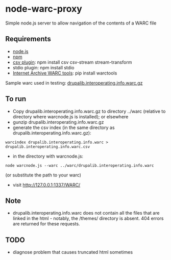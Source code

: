 node-warc-proxy
===============

Simple node.js server to allow navigation of the contents of a WARC file

## Requirements
- [node.js](http://nodejs.org/)
- [npm](https://npmjs.org/)
- [csv plugin](https://github.com/wdavidw/node-csv): npm install csv csv-stream stream-transform
- stdio plugin: npm install stdio
- [Internet Archive WARC tools](https://github.com/internetarchive/warctools): pip install warctools

Sample warc used in testing: [drupalib.interoperating.info.warc.gz](https://dl.dropboxusercontent.com/u/1015702/drupalib.interoperating.info.warc.gz)

## To run

- Copy drupalib.interoperating.info.warc.gz to directory ../warc (relative to directory where warcnode.js is installed); or elsewhere
- gunzip drupalib.interoperating.info.warc.gz
- generate the csv index (in the same directory as drupalib.interoperating.info.warc.gz):

```
warcindex drupalib.interoperating.info.warc > drupalib.interoperating.info.warc.csv
```

- in the directory with warcnode.js:

```
node warcnode.js --warc ../warc/drupalib.interoperating.info.warc
```

(or substitute the path to your warc)

- visit http://127.0.0.1:1337/WARC/

## Note

- drupalib.interoperating.info.warc does not contain all the files that are linked in the html - notably, the /themes/ directory is absent.
404 errors are returned for these requests.

## TODO

- diagnose problem that causes truncated html sometimes
